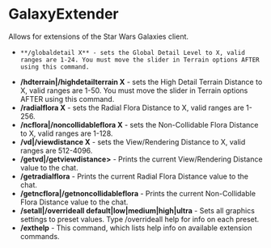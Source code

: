 # GalaxyExtender
Allows for extensions of the Star Wars Galaxies client.

*     **/globaldetail X** - sets the Global Detail Level to X, valid ranges are 1-24. You must move the slider in Terrain options AFTER using this command.
*    **/hdterrain|/highdetailterrain X** - sets the High Detail Terrain Distance to X, valid ranges are 1-50. You must move the slider in Terrain options AFTER using this command.
*    **/radialflora X** - sets the Radial Flora Distance to X, valid ranges are 1-256.
*    **/ncflora|/noncollidableflora X** - sets the Non-Collidable Flora Distance to X, valid ranges are 1-128.
*    **/vd|/viewdistance X** - sets the View/Rendering Distance to X, valid ranges are 512-4096.
*    **/getvd|/getviewdistance>** - Prints the current View/Rendering Distance value to the chat.
*    **/getradialflora** - Prints the current Radial Flora Distance value to the chat.
*    **/getncflora|/getnoncollidableflora** - Prints the current Non-Collidable Flora Distance value to the chat.
*    **/setall|/overrideall default|low|medium|high|ultra** - Sets all graphics settings to preset values. Type /overrideall help for info on each preset.
*    **/exthelp** - This command, which lists help info on available extension commands.
